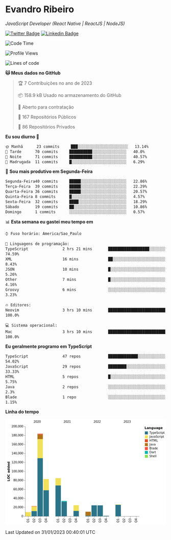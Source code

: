 # Evandro **Ribeiro**

*JavaScript Developer (React Native | ReactJS | NodeJS)*

[![Twitter Badge](https://img.shields.io/badge/-@ribeiroevandro-201B2D?style=flat-square&labelColor=201B2D&logo=twitter&logoColor=white&link=https://twitter.com/ribeiroevandro)](https://twitter.com/ribeiroevandro) 
[![Linkedin Badge](https://img.shields.io/badge/-Evandro%20Ribeiro-201B2D?style=flat-square&logo=Linkedin&logoColor=white&link=https://www.linkedin.com/in/ribeiroevandro)](https://www.linkedin.com/in/ribeiroevandro) 


<!--START_SECTION:waka-->
![Code Time](http://img.shields.io/badge/Code%20Time-3%2C100%20hrs%2018%20mins-blue)

![Profile Views](http://img.shields.io/badge/Visualizac%C3%B5es%20do%20perfil-0-blue)

![Lines of code](https://img.shields.io/badge/Desde%20o%20Hello%20World%20eu%20escrevi-527%20Thousand%20linhas%20de%20c%C3%B3digo-blue)

**🐱 Meus dados no GitHub** 

> 🏆 7 Contribuições no ano de 2023
 > 
> 📦 158.9 kB Usado no armazenamento do GitHub 
 > 
> 💼 Aberto para contratação
 > 
> 📜 167 Repositórios Públicos 
 > 
> 🔑 86 Repositórios Privados  
 > 
**Eu sou diurno 🐤** 

```text
🌞 Manhã      23 commits     ███░░░░░░░░░░░░░░░░░░░░░░   13.14% 
🌆 Tarde      70 commits     ██████████░░░░░░░░░░░░░░░   40.0% 
🌃 Noite      71 commits     ██████████░░░░░░░░░░░░░░░   40.57% 
🌙 Madrugada  11 commits     █░░░░░░░░░░░░░░░░░░░░░░░░   6.29%

```
📅 **Sou mais produtivo em Segunda-Feira** 

```text
Segunda-Feira40 commits     █████░░░░░░░░░░░░░░░░░░░░   22.86% 
Terça-Feira  39 commits     █████░░░░░░░░░░░░░░░░░░░░   22.29% 
Quarta-Feira 36 commits     █████░░░░░░░░░░░░░░░░░░░░   20.57% 
Quinta-Feira 8 commits      █░░░░░░░░░░░░░░░░░░░░░░░░   4.57% 
Sexta-Feira  32 commits     ████░░░░░░░░░░░░░░░░░░░░░   18.29% 
Sábado       19 commits     ██░░░░░░░░░░░░░░░░░░░░░░░   10.86% 
Domingo      1 commits      ░░░░░░░░░░░░░░░░░░░░░░░░░   0.57%

```


📊 **Esta semana eu gastei meu tempo em** 

```text
⌚︎ Fuso horário: America/Sao_Paulo

💬 Linguagens de programação: 
TypeScript               2 hrs 21 mins       ██████████████████░░░░░░░   74.59% 
XML                      16 mins             ██░░░░░░░░░░░░░░░░░░░░░░░   8.43% 
JSON                     10 mins             █░░░░░░░░░░░░░░░░░░░░░░░░   5.26% 
Other                    7 mins              █░░░░░░░░░░░░░░░░░░░░░░░░   4.16% 
Groovy                   6 mins              ░░░░░░░░░░░░░░░░░░░░░░░░░   3.23%

🔥 Editores: 
Neovim                   3 hrs 10 mins       █████████████████████████   100.0%

💻 Sistema operacional: 
Mac                      3 hrs 10 mins       █████████████████████████   100.0%

```

**Eu geralmente programo em TypeScript** 

```text
TypeScript               47 repos            █████████████░░░░░░░░░░░░   54.02% 
JavaScript               29 repos            ████████░░░░░░░░░░░░░░░░░   33.33% 
HTML                     5 repos             █░░░░░░░░░░░░░░░░░░░░░░░░   5.75% 
Java                     2 repos             ░░░░░░░░░░░░░░░░░░░░░░░░░   2.3% 
Blade                    1 repo              ░░░░░░░░░░░░░░░░░░░░░░░░░   1.15%

```


**Linha do tempo**

![Chart not found](https://raw.githubusercontent.com/ribeiroevandro/ribeiroevandro/main/charts/bar_graph.png) 


 Last Updated on 31/01/2023 00:40:01 UTC
<!--END_SECTION:waka-->
